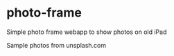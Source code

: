# photo-frame

Simple photo frame webapp to show photos on old iPad

Sample photos from unsplash.com

